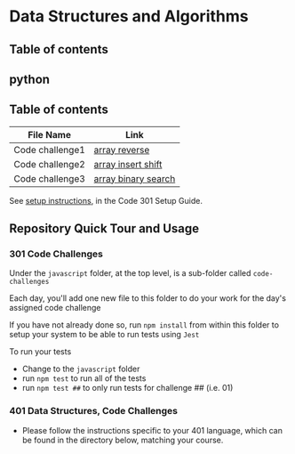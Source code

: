 # Data Structures and Algorithms



## Table of contents


## python


## Table of contents

| File Name | Link |
| --------------- | --------------- |
| Code challenge1 | [ array reverse ](python/code_challenges/array-reverse/README.md) |
| Code challenge2 | [ array insert shift ](python/code_challenges/array-insert-shift/README.md) |
| Code challenge3 | [ array binary search ](python/code_challenges/array-binary-search/README.md) |




See [setup instructions](https://codefellows.github.io/setup-guide/code-301/3-code-challenges), in the Code 301 Setup Guide.

## Repository Quick Tour and Usage

### 301 Code Challenges

Under the `javascript` folder, at the top level, is a sub-folder called `code-challenges`

Each day, you'll add one new file to this folder to do your work for the day's assigned code challenge

If you have not already done so, run `npm install` from within this folder to setup your system to be able to run tests using `Jest`

To run your tests

- Change to the `javascript` folder
- run `npm test` to run all of the tests
- run `npm test ##` to only run tests for challenge ## (i.e. 01)

### 401 Data Structures, Code Challenges

- Please follow the instructions specific to your 401 language, which can be found in the directory below, matching your course.

